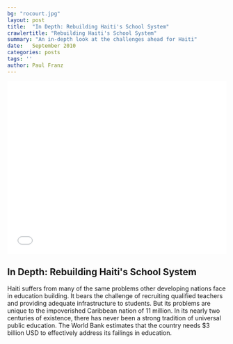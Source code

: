 ```yaml
---
bg: "rocourt.jpg"
layout: post
title:  "In Depth: Rebuilding Haiti's School System"
crawlertitle: "Rebuilding Haiti's School System"
summary: "An in-depth look at the challenges ahead for Haiti"
date:   September 2010
categories: posts
tags: ''
author: Paul Franz
---
```

<div class="articleVideo">
<iframe src="//player.vimeo.com/video/20487934" width="100%" height="397" frameborder="0" title="In Depth: Rebuilding Haiti's Schools" webkitallowfullscreen mozallowfullscreen allowfullscreen></iframe>
</div>


## In Depth: Rebuilding Haiti's School System

Haiti suffers from many of the same problems other developing nations face in education building. It bears the challenge of recruiting qualified teachers and providing adequate infrastructure to students. But its problems are unique to the impoverished Caribbean nation of 11 million. In its nearly two centuries of existence, there has never been a strong tradition of universal public education. The World Bank estimates that the country needs $3 billion USD to effectively address its failings in education.

